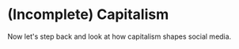 # (Incomplete) Capitalism

 Now let's step back and look at how capitalism shapes social media.

```{tableofcontents}
```
